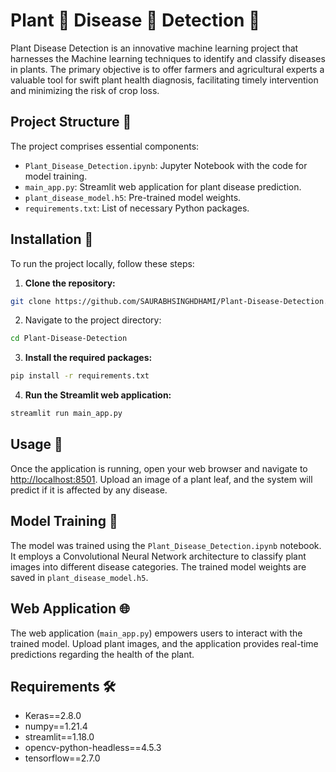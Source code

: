 # Plant 🌱 Disease 🐛 Detection 🔎

Plant Disease Detection is an innovative machine learning project that harnesses the Machine learning techniques to identify and classify diseases in plants. The primary objective is to offer farmers and agricultural experts a valuable tool for swift plant health diagnosis, facilitating timely intervention and minimizing the risk of crop loss.


## Project Structure 📂

The project comprises essential components:

- `Plant_Disease_Detection.ipynb`: Jupyter Notebook with the code for model training.
- `main_app.py`: Streamlit web application for plant disease prediction.
- `plant_disease_model.h5`: Pre-trained model weights.
- `requirements.txt`: List of necessary Python packages.

## Installation 🚀

To run the project locally, follow these steps:

1. **Clone the repository:**

```bash
git clone https://github.com/SAURABHSINGHDHAMI/Plant-Disease-Detection.git
```

2. Navigate to the project directory:

```bash
cd Plant-Disease-Detection
```

3. **Install the required packages:**

```bash
pip install -r requirements.txt
```

4. **Run the Streamlit web application:**

```bash
streamlit run main_app.py
```

## Usage 🌿

Once the application is running, open your web browser and navigate to [http://localhost:8501](http://localhost:8501). Upload an image of a plant leaf, and the system will predict if it is affected by any disease.

## Model Training 🧠

The model was trained using the `Plant_Disease_Detection.ipynb` notebook. It employs a Convolutional Neural Network architecture to classify plant images into different disease categories. The trained model weights are saved in `plant_disease_model.h5`.

## Web Application 🌐

The web application (`main_app.py`) empowers users to interact with the trained model. Upload plant images, and the application provides real-time predictions regarding the health of the plant.

## Requirements 🛠️

- Keras==2.8.0
- numpy==1.21.4
- streamlit==1.18.0
- opencv-python-headless==4.5.3
- tensorflow==2.7.0
